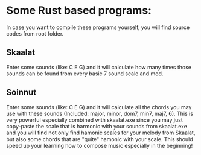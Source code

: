# Some Rust based programs:


In case you want to compile these programs yourself, you will find source codes from root folder.

## Skaalat

Enter some sounds (like: C E G) and it will calculate how many times those sounds can be found from every basic 7 sound scale and mod.

## Soinnut

Enter some sounds (like: C E G) and it will calculate all the chords you may use with these sounds (Included: major, minor, dom7, min7, maj7, 6). This is very powerful especially combined with skaalat.exe since you may just copy-paste the scale that is harmonic with your sounds from skaalat.exe and you will find not only find hamonic scales for your melody from Skaalat, but also some chords that are "quite" hamonic with your scale. This should speed up your learning how to compose music especially in the beginning!

